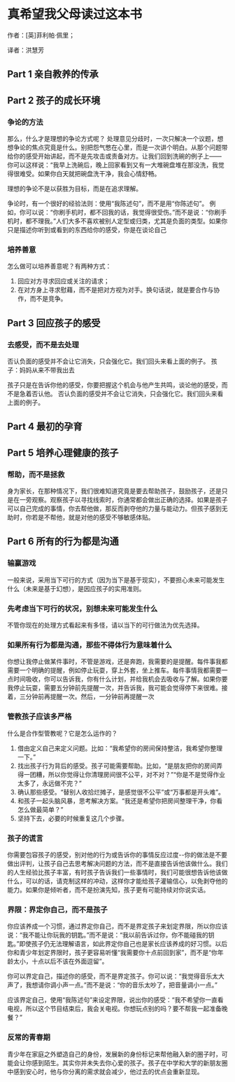 # 真希望我父母读过这本书

作者：[英]菲利帕·佩里；

译者：洪慧芳

## Part 1 亲自教养的传承

## Part 2 孩子的成长环境

### 争论的方法

那么，什么才是理想的争论方式呢？ 处理意见分歧时，一次只解决一个议题，想想争论的焦点究竟是什么。别把怨气憋在心里，而是一次讲个明白。从那个问题带给你的感受开始讲起，而不是先攻击或责备对方。让我们回到洗碗的例子上—— 你可以这样说：“我早上洗碗后，晚上回家看到又有一大堆碗盘堆在那没洗，我觉得很难受。如果你白天就把碗盘洗干净，我会心情舒畅。

理想的争论不是以获胜为目标，而是在追求理解。

争论时，有一个很好的经验法则：使用“我陈述句”，而不是用“你陈述句”。 例如，你可以说：“你刷手机时，都不回我的话，我觉得很受伤。”而不是说：“你刷手机时，都不理我。”人们大多不喜欢被别人定型或归类，尤其是负面的类型。如果你只是描述你听到或看到的东西给你的感受，你是在谈论自己

### 培养善意

怎么做可以培养善意呢？有两种方式：

1. 回应对方寻求回应或关注的请求；
2. 在对方身上寻求慰藉，而不是把对方视为对手。换句话说，就是要合作与协作，而不是竞争。

## Part 3 回应孩子的感受

### 去感受，而不是去处理

否认负面的感受并不会让它消失，只会强化它。我们回头来看上面的例子。 孩子：妈妈从来不带我出去

孩子只是在告诉你他的感受，你要把握这个机会与他产生共鸣，谈论他的感受，而不是急着否认他。 否认负面的感受并不会让它消失，只会强化它。我们回头来看上面的例子。

## Part 4 最初的孕育

## Part 5 培养心理健康的孩子

### 帮助，而不是拯救

身为家长，在那种情况下，我们很难知道究竟是要去帮助孩子，鼓励孩子，还是只是在一旁观察。观察孩子以寻找线索时，你通常都会做出正确的选择。如果是孩子可以自己完成的事情，你去帮他做，那反而剥夺他的力量与能动力。但孩子感到无助时，你若是不帮他，就是对他的感受不够敏感体贴。

## Part 6 所有的行为都是沟通

### 输赢游戏

一般来说，采用当下可行的方式（因为当下是基于现实），不要担心未来可能发生什么（未来是基于幻想），是因应孩子的实用准则。

### 先考虑当下可行的状况，别想未来可能发生什么

不管你现在的处理方式看起来有多怪，请以当下的可行做法为优先选择。

### 如果所有行为都是沟通，那些不得体行为意味着什么

你想让我停止做某件事时，不管是游戏，还是奔跑，我需要的是提醒。每件事我都需要一个明确的提醒，例如停止玩耍，穿上外套，坐上推车。每件事情我都需要一点时间吸收，你可以告诉我，你有什么计划，并给我机会去吸收与了解。如果你要我停止玩耍，需要五分钟前先提醒一次，并告诉我，我可能会觉得停下来很难。接着，三分钟前再提醒一次。然后，一分钟前再提醒一次

### 管教孩子应该多严格

什么是合作型管教呢？它是怎么运作的？

1. 借由定义自己来定义问题。比如：“我希望你的房间保持整洁，我希望你整理一下。”
2. 找出孩子行为背后的感受。孩子可能需要帮助。比如，“是朋友把你的房间弄得一团糟，所以你觉得让你清理房间很不公平，对不对？”“你是不是觉得作业太多了，永远做不完？”
3. 确认那些感受。“替别人收拾烂摊子，是感觉很不公平”或“万事都是开头难”。
4. 和孩子一起头脑风暴，思考解决方案。“我还是希望你把房间整理干净，你看怎么做最简单？”
5. 坚持下去，必要的时候重复这几个步骤。

### 孩子的谎言

你需要包容孩子的感受，别对他的行为或告诉你的事情反应过度--你的做法是不要做出评判，让孩子自己去思考解决问题的方法，而不是直接告诉他该做什么。我们的人生经验比孩子丰富，有时孩子告诉我们一些事情时，我们可能很想告诉他该做什么，可以的话，请克制这样的冲动，这样你才能给孩子灌输信心，以免剥夺他的能力。如果你是倾听者，而不是扮演先知，孩子更有可能持续对你说实话。

### 界限：界定你自己，而不是孩子

你应该养成一个习惯，通过界定你自己，而不是界定孩子来划定界限，所以你应该说：“我不能让你玩我的钥匙。”而不是说：“我以前告诉过你，你不能碰我的钥匙。”即使孩子仍无法理解语言，如此界定你自己也是家长应该养成的好习惯。以后你和青少年划定界限时，孩子更容易听懂“我需要你十点前回到家”，而不是“你年龄太小，十点以后不该在外面逗留”。

你可以界定自己，描述你的感受，而不是界定孩子。你可以说：“我觉得音乐太大声了，我想请你调小声一点。”而不是说：“你的音乐太吵了，把音量调小一点。”

应该界定自己，使用“我陈述句”来设定界限，说出你的感受：“我不希望你一直看电视，所以这个节目结束后，我会关电视。你想玩点别的吗？要不帮我一起准备晚餐？”

### 反常的青春期

青少年在家庭之外塑造自己的身份，发展新的身份标记来帮他融入新的圈子时，可能会让你感到陌生。其实你并未失去你心爱的孩子。孩子在中学和大学的新朋友圈中感到安心时，他与你分离的需求就会减少，他过去的优点会重新显现。
